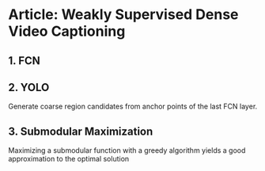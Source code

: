 
# Article: Weakly Supervised Dense Video Captioning

## 1. FCN 
## 2. YOLO 
Generate coarse region candidates from anchor points of the last FCN layer.
## 3. Submodular Maximization
Maximizing a submodular function with a greedy algorithm yields a good approximation to the optimal solution
